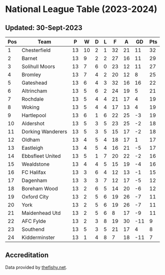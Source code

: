 # National League Table (2023-2024)
## Updated: 30-Sept-2023

| Pos | Team | P | W | D | L | F | A | GD | Pts |
| --- | --- | --- | --- | --- | --- | --- | --- | --- | --- |
| 1 | Chesterfield | 13 | 10 | 2 | 1 | 32 | 21 | 11 | 32 |
| 2 | Barnet | 13 | 9 | 2 | 2 | 27 | 16 | 11 | 29 |
| 3 | Solihull Moors | 13 | 7 | 6 | 0 | 23 | 12 | 11 | 27 |
| 4 | Bromley | 13 | 7 | 4 | 2 | 20 | 12 | 8 | 25 |
| 5 | Gateshead | 13 | 6 | 4 | 3 | 32 | 16 | 16 | 22 |
| 6 | Altrincham | 13 | 5 | 6 | 2 | 24 | 19 | 5 | 21 |
| 7 | Rochdale | 13 | 5 | 4 | 4 | 21 | 17 | 4 | 19 |
| 8 | Woking | 13 | 5 | 4 | 4 | 17 | 13 | 4 | 19 |
| 9 | Hartlepool | 13 | 6 | 1 | 6 | 22 | 25 | -3 | 19 |
| 10 | Aldershot | 13 | 5 | 3 | 5 | 23 | 25 | -2 | 18 |
| 11 | Dorking Wanderers | 13 | 5 | 3 | 5 | 15 | 17 | -2 | 18 |
| 12 | Oldham | 13 | 4 | 5 | 4 | 18 | 17 | 1 | 17 |
| 13 | Eastleigh | 13 | 4 | 5 | 4 | 16 | 21 | -5 | 17 |
| 14 | Ebbsfleet United | 13 | 5 | 1 | 7 | 20 | 22 | -2 | 16 |
| 15 | Wealdstone | 13 | 4 | 4 | 5 | 15 | 19 | -4 | 16 |
| 16 | FC Halifax | 13 | 3 | 6 | 4 | 12 | 13 | -1 | 15 |
| 17 | Dagenham | 13 | 3 | 3 | 7 | 12 | 17 | -5 | 12 |
| 18 | Boreham Wood | 13 | 2 | 6 | 5 | 14 | 20 | -6 | 12 |
| 19 | Oxford City | 13 | 2 | 5 | 6 | 19 | 26 | -7 | 11 |
| 20 | York | 13 | 2 | 5 | 6 | 19 | 26 | -7 | 11 |
| 21 | Maidenhead Utd | 13 | 2 | 5 | 6 | 8 | 17 | -9 | 11 |
| 22 | AFC Fylde | 13 | 2 | 3 | 8 | 19 | 30 | -11 | 9 |
| 23 | Southend | 13 | 5 | 3 | 5 | 21 | 17 | 4 | 8 |
| 24 | Kidderminster | 13 | 1 | 4 | 8 | 7 | 18 | -11 | 7 |

## Accreditation 

Data provided by [thefishy.net](https://www.thefishy.net/).